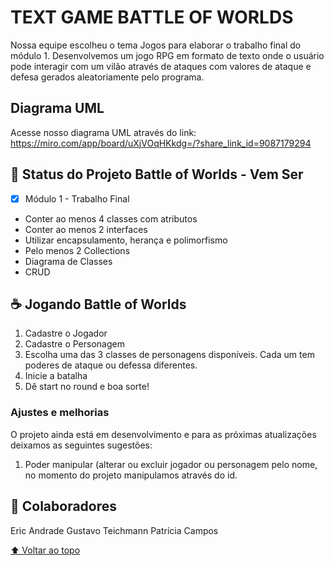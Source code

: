 # TEXT GAME BATTLE OF WORLDS

Nossa equipe escolheu o tema Jogos para 
elaborar o trabalho 
final do módulo 1.
Desenvolvemos um jogo RPG em formato de texto
onde o usuário pode interagir com um vilão através 
de ataques com valores de ataque e defesa 
gerados aleatoriamente pelo programa.
<br>
## Diagrama UML
Acesse nosso diagrama UML através do link: https://miro.com/app/board/uXjVOqHKkdg=/?share_link_id=9087179294



## 🚀 Status do Projeto Battle of Worlds - Vem Ser

- [x] Módulo 1 - Trabalho Final
- Conter ao menos 4 classes com atributos
- Conter ao menos 2 interfaces
- Utilizar encapsulamento, herança e polimorfismo
- Pelo menos 2 Collections
- Diagrama de Classes
- CRUD

  
## ☕ Jogando Battle of Worlds

1. Cadastre o Jogador
2. Cadastre o Personagem
3. Escolha uma das 3 classes de personagens disponíveis.
Cada um tem poderes de ataque ou defessa diferentes.
4. Inicie a batalha
5. Dê start no round e boa sorte!

  
### Ajustes e melhorias

O projeto ainda está em desenvolvimento e para as próximas atualizações deixamos as seguintes sugestões:

1. Poder manipular  (alterar ou excluir jogador ou
personagem pelo nome, no momento do projeto
manipulamos através do id.



## 🤝 Colaboradores

Eric Andrade
Gustavo Teichmann
Patrícia Campos


[⬆ Voltar ao topo](#nome-do-projeto)<br>
